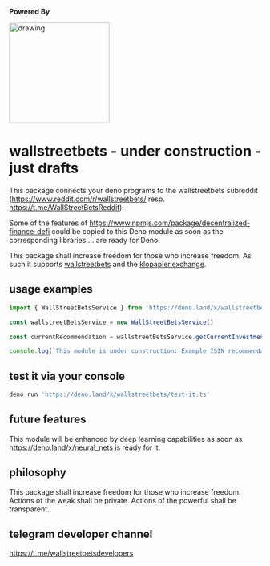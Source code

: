 **Powered By**  

[<img src="https://raw.githubusercontent.com/michael-spengler/decentralized-finance/main/logo-v2.svg" alt="drawing" width="200"/>](https://www.npmjs.com/package/decentralized-finance-defi)


# wallstreetbets - under construction - just drafts
This package connects your deno programs to the wallstreetbets subreddit (https://www.reddit.com/r/wallstreetbets/ resp. https://t.me/WallStreetBetsReddit).

Some of the features of https://www.npmjs.com/package/decentralized-finance-defi could be copied to this Deno module as soon as the corresponding libraries ... are ready for Deno.

This package shall increase freedom for those who increase freedom. As such it supports [wallstreetbets](https://www.reddit.com/r/wallstreetbets/) and the [klopapier.exchange](https://klopapier.exchange).


## usage examples
```ts
import { WallStreetBetsService } from 'https://deno.land/x/wallstreetbets/src/wallstreetbets.service.ts'

const wallstreetBetsService = new WallStreetBetsService()

const currentRecommendation = wallstreetBetsService.getCurrentInvestmentRecommendation()

console.log(`This module is under construction: Example ISIN recommendation: ${currentRecommendation.ISIN}`)

```

## test it via your console
```ts
deno run 'https://deno.land/x/wallstreetbets/test-it.ts'
```

## future features
This module will be enhanced by deep learning capabilities as soon as https://deno.land/x/neural_nets is ready for it.


## philosophy
This package shall increase freedom for those who increase freedom. Actions of the weak shall be private. Actions of the powerful shall be transparent.


## telegram developer channel
https://t.me/wallstreetbetsdevelopers

